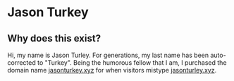 # Jason Turkey

## Why does this exist?
Hi, my name is Jason Turley. For generations, my last name has been auto-corrected to
"Turkey". Being the humorous fellow that I am, I purchased the domain name
[jasonturkey.xyz](https://jasonturkey.xyz) for when visitors mistype
[jasonturley.xyz](https://jasonturley.xyz).
